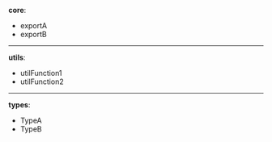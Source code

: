**core**:

- exportA
- exportB

---

**utils**:

- utilFunction1
- utilFunction2

---

**types**:

- TypeA
- TypeB